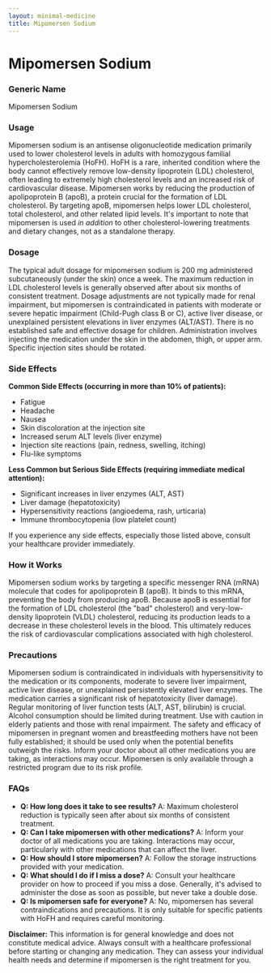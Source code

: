 ```yaml
---
layout: minimal-medicine
title: Mipomersen Sodium
---
```


# Mipomersen Sodium
### Generic Name
Mipomersen Sodium

### Usage
Mipomersen sodium is an antisense oligonucleotide medication primarily used to lower cholesterol levels in adults with homozygous familial hypercholesterolemia (HoFH).  HoFH is a rare, inherited condition where the body cannot effectively remove low-density lipoprotein (LDL) cholesterol, often leading to extremely high cholesterol levels and an increased risk of cardiovascular disease. Mipomersen works by reducing the production of apolipoprotein B (apoB), a protein crucial for the formation of LDL cholesterol. By targeting apoB, mipomersen helps lower LDL cholesterol, total cholesterol, and other related lipid levels.  It's important to note that mipomersen is used *in addition* to other cholesterol-lowering treatments and dietary changes, not as a standalone therapy.


### Dosage
The typical adult dosage for mipomersen sodium is 200 mg administered subcutaneously (under the skin) once a week.  The maximum reduction in LDL cholesterol levels is generally observed after about six months of consistent treatment.  Dosage adjustments are not typically made for renal impairment, but mipomersen is contraindicated in patients with moderate or severe hepatic impairment (Child-Pugh class B or C), active liver disease, or unexplained persistent elevations in liver enzymes (ALT/AST).  There is no established safe and effective dosage for children.  Administration involves injecting the medication under the skin in the abdomen, thigh, or upper arm.  Specific injection sites should be rotated.

### Side Effects

**Common Side Effects (occurring in more than 10% of patients):**

* Fatigue
* Headache
* Nausea
* Skin discoloration at the injection site
* Increased serum ALT levels (liver enzyme)
* Injection site reactions (pain, redness, swelling, itching)
* Flu-like symptoms


**Less Common but Serious Side Effects (requiring immediate medical attention):**

* Significant increases in liver enzymes (ALT, AST)
* Liver damage (hepatotoxicity)
* Hypersensitivity reactions (angioedema, rash, urticaria)
* Immune thrombocytopenia (low platelet count)


If you experience any side effects, especially those listed above, consult your healthcare provider immediately.


### How it Works
Mipomersen sodium works by targeting a specific messenger RNA (mRNA) molecule that codes for apolipoprotein B (apoB).  It binds to this mRNA, preventing the body from producing apoB.  Because apoB is essential for the formation of LDL cholesterol (the "bad" cholesterol) and very-low-density lipoprotein (VLDL) cholesterol, reducing its production leads to a decrease in these cholesterol levels in the blood.  This ultimately reduces the risk of cardiovascular complications associated with high cholesterol.


### Precautions
Mipomersen sodium is contraindicated in individuals with hypersensitivity to the medication or its components, moderate to severe liver impairment, active liver disease, or unexplained persistently elevated liver enzymes.  The medication carries a significant risk of hepatotoxicity (liver damage).  Regular monitoring of liver function tests (ALT, AST, bilirubin) is crucial.  Alcohol consumption should be limited during treatment.  Use with caution in elderly patients and those with renal impairment.  The safety and efficacy of mipomersen in pregnant women and breastfeeding mothers have not been fully established; it should be used only when the potential benefits outweigh the risks.  Inform your doctor about all other medications you are taking, as interactions may occur.  Mipomersen is only available through a restricted program due to its risk profile.


### FAQs

* **Q: How long does it take to see results?** A:  Maximum cholesterol reduction is typically seen after about six months of consistent treatment.
* **Q: Can I take mipomersen with other medications?** A: Inform your doctor of all medications you are taking.  Interactions may occur, particularly with other medications that can affect the liver.
* **Q: How should I store mipomersen?** A:  Follow the storage instructions provided with your medication.
* **Q: What should I do if I miss a dose?** A:  Consult your healthcare provider on how to proceed if you miss a dose.  Generally, it's advised to administer the dose as soon as possible, but never take a double dose.
* **Q: Is mipomersen safe for everyone?** A:  No, mipomersen has several contraindications and precautions. It is only suitable for specific patients with HoFH and requires careful monitoring.


**Disclaimer:** This information is for general knowledge and does not constitute medical advice.  Always consult with a healthcare professional before starting or changing any medication.  They can assess your individual health needs and determine if mipomersen is the right treatment for you.
